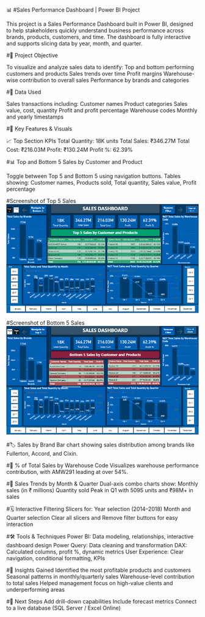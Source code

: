📊 #Sales Performance Dashboard | Power BI Project

  This project is a Sales Performance Dashboard built in Power BI, designed to help stakeholders quickly understand business performance across brands, products, customers, and time. The dashboard is fully interactive and supports slicing data by year, month, and quarter.

#🧩 Project Objective

  To visualize and analyze sales data to identify:
  Top and bottom performing customers and products
  Sales trends over time
  Profit margins
  Warehouse-wise contribution to overall sales
  Performance by brands and categories

#📁 Data Used

  Sales transactions including:
  Customer names
  Product categories
  Sales value, cost, quantity
  Profit and profit percentage
  Warehouse codes
  Monthly and yearly timestamps

#📌 Key Features & Visuals

📈 Top Section KPIs
  Total Quantity: 18K units
  Total Sales: ₹346.27M
  Total Cost: ₹216.03M
  Profit: ₹130.24M
  Profit %: 62.39%

#📊 Top and Bottom 5 Sales by Customer and Product

Toggle between Top 5 and Bottom 5 using navigation buttons.
Tables showing: Customer names, Products sold, Total quantity, Sales value, Profit percentage

#Screenshot of Top 5 Sales
![image alt](https://github.com/aman-nim/Sales-Dashboard/blob/db02bfe3d8200522e8c9b032dd324cb203fb29cd/Sales%20Dashboard%20(Page%201).png)

#Screenshot of Bottom 5 Sales
![image alt](https://github.com/aman-nim/Sales-Dashboard/blob/db02bfe3d8200522e8c9b032dd324cb203fb29cd/Sales%20Dashboard%20(Page%202).png)

#🏷️ Sales by Brand
Bar chart showing sales distribution among brands like Fullerton, Accord, and Cixin.

#🏢 % of Total Sales by Warehouse Code
Visualizes warehouse performance contribution, with AMW291 leading at over 54%.

#📆 Sales Trends by Month & Quarter
  Dual-axis combo charts show:
  Monthly sales (in ₹ millions)
  Quantity sold
  Peak in Q1 with 5095 units and ₹98M+ in sales

#🗓️ Interactive Filtering
Slicers for:
  Year selection (2014–2018)
  Month and Quarter selection
  Clear all slicers and Remove filter buttons for easy interaction

#🛠️ Tools & Techniques
  Power BI: Data modeling, relationships, interactive dashboard design
  Power Query: Data cleaning and transformation
  DAX: Calculated columns, profit %, dynamic metrics
  User Experience: Clear navigation, conditional formatting, KPIs

#📌 Insights Gained
  Identified the most profitable products and customers
  Seasonal patterns in monthly/quarterly sales
  Warehouse-level contribution to total sales
  Helped management focus on high-value clients and underperforming areas

#🚀 Next Steps
  Add drill-down capabilities
  Include forecast metrics
  Connect to a live database (SQL Server / Excel Online)
